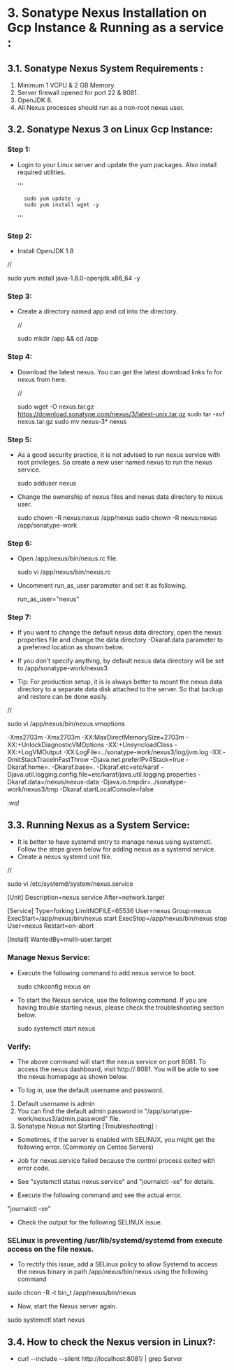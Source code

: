 
# 3. Sonatype Nexus Installation on Gcp Instance & Running as a service :


## 3.1. Sonatype Nexus System Requirements :

1. Minimum 1 VCPU & 2 GB Memory.
2. Server firewall opened for port 22 & 8081.
3. OpenJDK 8.
4. All Nexus processes should run as a non-root nexus user.



## 3.2. Sonatype Nexus 3 on Linux Gcp Instance:


### Step 1: 

+ Login to your Linux server and update the yum packages. Also install required utilities.

  '''

        sudo yum update -y
     	sudo yum install wget -y
  '''


### Step 2: 


+ Install OpenJDK 1.8


 //
 
 sudo yum install java-1.8.0-openjdk.x86_64 -y



### Step 3: 


+ Create a directory named app and cd into the directory.

   //
   
   sudo mkdir /app && cd /app




### Step 4: 


+ Download the latest nexus. You can get the latest download links fo for nexus from here.


  //
  
  sudo wget -O nexus.tar.gz https://download.sonatype.com/nexus/3/latest-unix.tar.gz
  sudo tar -xvf nexus.tar.gz
  sudo mv nexus-3* nexus


### Step 5: 

+ As a good security practice, it is not advised to run nexus service with root privileges. So create a new user named nexus to run the nexus service.

  sudo adduser nexus


+ Change the ownership of nexus files and nexus data directory to nexus user.

  sudo chown -R nexus:nexus /app/nexus
  sudo chown -R nexus:nexus /app/sonatype-work


### Step 6: 

+ Open /app/nexus/bin/nexus.rc file.


   sudo vi  /app/nexus/bin/nexus.rc


+  Uncomment run_as_user parameter and set it as following.

   run_as_user="nexus"



### Step 7: 

+ If you want to change the default nexus data directory, open the nexus properties file and change the data directory 
  -Dkaraf.data parameter to a preferred location as shown below. 
+ If you don’t specify anything, by default nexus data directory will be set to /app/sonatype-work/nexus3


+ Tip: For production setup, it is is always better to mount the nexus data directory to a separate data disk attached to the server.
       So that backup and restore can be done easily.


//


sudo vi /app/nexus/bin/nexus.vmoptions

-Xms2703m
-Xmx2703m
-XX:MaxDirectMemorySize=2703m
-XX:+UnlockDiagnosticVMOptions
-XX:+UnsyncloadClass
-XX:+LogVMOutput
-XX:LogFile=../sonatype-work/nexus3/log/jvm.log
-XX:-OmitStackTraceInFastThrow
-Djava.net.preferIPv4Stack=true
-Dkaraf.home=.
-Dkaraf.base=.
-Dkaraf.etc=etc/karaf
-Djava.util.logging.config.file=etc/karaf/java.util.logging.properties
-Dkaraf.data=/nexus/nexus-data
-Djava.io.tmpdir=../sonatype-work/nexus3/tmp
-Dkaraf.startLocalConsole=false

:wq!



## 3.3. Running Nexus as a System Service:

+ It is better to have systemd entry to manage nexus using systemctl. Follow the steps given below for adding nexus as a systemd service.
+ Create a nexus systemd unit file.


//



sudo vi /etc/systemd/system/nexus.service

[Unit]
Description=nexus service
After=network.target

[Service]
Type=forking
LimitNOFILE=65536
User=nexus
Group=nexus
ExecStart=/app/nexus/bin/nexus start
ExecStop=/app/nexus/bin/nexus stop
User=nexus
Restart=on-abort

[Install]
WantedBy=multi-user.target


### Manage Nexus Service:


+ Execute the following command to add nexus service to boot.

  sudo chkconfig nexus on


+ To start the Nexus service, use the following command. If you are having trouble starting nexus, please check the troubleshooting section below.

  sudo systemctl start nexus


### Verify:

+ The above command will start the nexus service on port 8081. To access the nexus dashboard, 
  visit http://:8081. You will be able to see the nexus homepage as shown below.


+ To log in, use the default username and password.

1. Default username is admin
2. You can find the default admin password in "/app/sonatype-work/nexus3/admin.password" file. 
3. Sonatype Nexus not Starting [Troubleshooting] :

+ Sometimes, if the server is enabled with SELINUX, you might get the following error. (Commonly on Centos Servers)
+ Job for nexus.service failed because the control process exited with error code.
+ See "systemctl status nexus.service" and "journalctl -xe" for details.

+ Execute the following command and see the actual error.

 "journalctl -xe"


+ Check the output for the following SELINUX issue.

### SELinux is preventing /usr/lib/systemd/systemd from execute access on the file nexus.

+ To rectify this issue, add a SELinux policy to allow Systemd to access the nexus binary in path /app/nexus/bin/nexus using the following command

 sudo chcon -R -t bin_t /app/nexus/bin/nexus

+ Now, start the Nexus server again.

 sudo systemctl start nexus



## 3.4. How to check the Nexus version in Linux?:

+ curl --include --silent http://localhost:8081/ | grep Server


